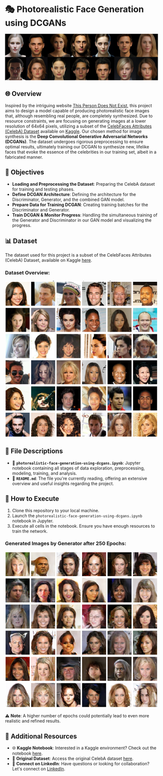 # 🎭 Photorealistic Face Generation using DCGANs
![Face Generation](image.png)

## 🌐 Overview
Inspired by the intriguing website [This Person Does Not Exist](https://thispersondoesnotexist.com/), this project aims to design a model capable of producing photorealistic face images that, although resembling real people, are completely synthesized. Due to resource constraints, we are focusing on generating images at a lower resolution of 64x64 pixels, utilizing a subset of the [CelebFaces Attributes (CelebA) Dataset](http://mmlab.ie.cuhk.edu.hk/projects/CelebA.html) available on [Kaggle](https://www.kaggle.com/datasets/farzadnekouei/50k-celebrity-faces-image-dataset). Our chosen method for image synthesis is the **Deep Convolutional Generative Adversarial Networks (DCGANs)**. The dataset undergoes rigorous preprocessing to ensure optimal results, ultimately training our DCGAN to synthesize new, lifelike faces that evoke the essence of the celebrities in our training set, albeit in a fabricated manner.

## 🎯 Objectives
- **Loading and Preprocessing the Dataset**: Preparing the CelebA dataset for training and testing phases.
- **Define DCGAN Architecture**: Defining the architecture for the Discriminator, Generator, and the combined GAN model.
- **Prepare Data for Training DCGAN**: Creating training batches for the Discriminator and Generator.
- **Train DCGAN & Monitor Progress**: Handling the simultaneous training of the Generator and Discriminator in our GAN model and visualizing the progress.

## 📊 Dataset
The dataset used for this project is a subset of the CelebFaces Attributes (CelebA) Dataset, available on Kaggle [here](https://www.kaggle.com/datasets/farzadnekouei/50k-celebrity-faces-image-dataset).

### Dataset Overview:
![Dataset Overview](dataset-overview.png)

## 📁 File Descriptions
- 📓 **`photorealistic-face-generation-using-dcgans.ipynb`**: Jupyter notebook containing all stages of data exploration, preprocessing, modeling, training, and analysis.
- 📄 **`README.md`**:  The file you're currently reading, offering an extensive overview and useful insights regarding the project.

## 🚀 How to Execute
1. Clone this repository to your local machine.
2. Launch the `photorealistic-face-generation-using-dcgans.ipynb` notebook in Jupyter.
3. Execute all cells in the notebook. Ensure you have enough resources to train the network.

### Generated Images by Generator after 250 Epochs:
![Trained Generator](trained-generator.png)

⚠️ **Note**: A higher number of epochs could potentially lead to even more realistic and refined results.

## 🔗 Additional Resources
- 🌐 **Kaggle Notebook**: Interested in a Kaggle environment? Check out the notebook [here](https://www.kaggle.com/code/farzadnekouei/photorealistic-face-generation-using-dcgans).
- 📂 **Original Dataset**: Access the original CelebA dataset [here](http://mmlab.ie.cuhk.edu.hk/projects/CelebA.html).
- 🤝 **Connect on LinkedIn**: Have questions or looking for collaboration? Let's connect on [LinkedIn](https://linkedin.com/in/farzad-nekouei-7535aa53/).

